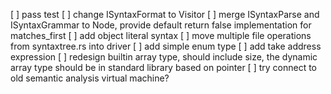 [ ] pass test
[ ] change ISyntaxFormat to Visitor
[ ] merge ISyntaxParse and ISyntaxGrammar to Node, provide default return false implementation for matches_first
[ ] add object literal syntax
[ ] move multiple file operations from syntaxtree.rs into driver
[ ] add simple enum type
[ ] add take address expression
[ ] redesign builtin array type, should include size, the dynamic array type should be in standard library based on pointer
[ ] try connect to old semantic analysis virtual machine?